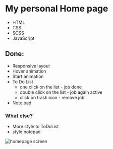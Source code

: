 <h1>My personal Home page</h1>
<ul>
    <li>HTML</li>
    <li>CSS</li>
    <li>SCSS</li>
    <li>JavaScript</li>
</ul>

<h2>Done:</h2>
<ul>
    <li>Responsive layout</li>
    <li>Hover animation</li>
    <li>Start animation</li>
    <li>To Do List
        <ul>
            <li>one click on the list - job done</li>
            <li>double click on the list - job again active</li>
            <li>click on trash icon - remove job</li>
        </ul>
    </li>
    <li>Note pad</li>
</ul>

<h3>What else?</h3>
<ul>
    <li>More style to ToDoList</li>
    <li>style notepad</li>
</ul>

![homepage screen](https://user-images.githubusercontent.com/120410235/233204426-5a2a4dee-f1aa-45c3-9766-c18addf0e5a4.png)
